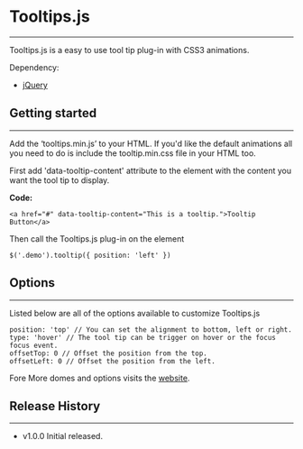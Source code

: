 # Tooltips.js
---

Tooltips.js is a easy to use tool tip plug-in with CSS3 animations.

Dependency:
  - [jQuery](http://qjuery.com)

## Getting started
---

Add the ‘tooltips.min.js’ to your HTML. If you'd like the default animations all you need to do is include the tooltip.min.css file in your HTML too.

First add 'data-tooltip-content' attribute to the element with the content you want the tool tip to display.

**Code:**

```
<a href="#" data-tooltip-content="This is a tooltip.">Tooltip Button</a>
```

Then call the Tooltips.js plug-in on the element

```
$('.demo').tooltip({ position: 'left' })
````

## Options
---

Listed below are all of the options available to customize Tooltips.js

```
position: 'top' // You can set the alignment to bottom, left or right.
type: 'hover' // The tool tip can be trigger on hover or the focus focus event.
offsetTop: 0 // Offset the position from the top.
offsetLeft: 0 // Offset the position from the left.
```

Fore More domes and options visits the [website](http://forge.synthmedia.co.uk/tooltips).

## Release History
---

* v1.0.0 Initial released.
